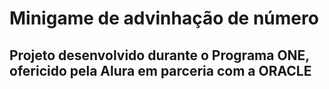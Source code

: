 # Minigame de advinhação de número
## Projeto desenvolvido durante o Programa ONE, ofericido pela Alura em parceria com a ORACLE
